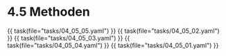 # 4.5 Methoden

{{ task(file="tasks/04_05_05.yaml") }}
{{ task(file="tasks/04_05_02.yaml") }}
{{ task(file="tasks/04_05_03.yaml") }}
{{ task(file="tasks/04_05_04.yaml") }}
{{ task(file="tasks/04_05_01.yaml") }}
